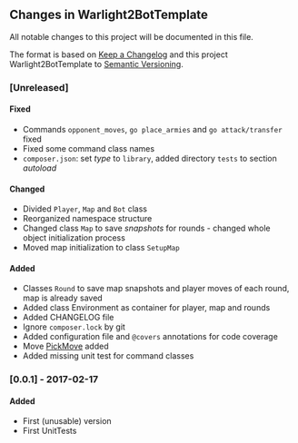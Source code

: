 ## Changes in Warlight2BotTemplate

All notable changes to this project will be documented in this file.

The format is based on [Keep a Changelog](http://keepachangelog.com/) and this project Warlight2BotTemplate to [Semantic Versioning](http://semver.org/).

### [Unreleased]
#### Fixed
- Commands `opponent_moves`, `go place_armies` and `go attack/transfer` fixed
- Fixed some command class names
- `composer.json`: set _type_ to `library`, added directory `tests` to section _autoload_
#### Changed
- Divided `Player`, `Map` and `Bot` class
- Reorganized namespace structure
- Changed class `Map` to save _snapshots_ for rounds - changed whole object initialization process
- Moved map initialization to class `SetupMap`
#### Added
- Classes `Round` to save map snapshots and player moves of each round, map is already saved
- Added class Environment as container for player, map and rounds
- Added CHANGELOG file
- Ignore `composer.lock` by git
- Added configuration file and `@covers` annotations for code coverage
- Move [PickMove](https://github.com/prokki/warlight2-bot-template/blob/master/src/Game/Move/PickMove.php) added
- Added missing unit test for command classes
 
### [0.0.1] - 2017-02-17
#### Added
- First (unusable) version
- First UnitTests